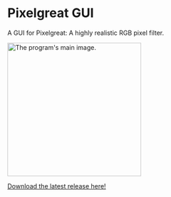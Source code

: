 # Pixelgreat GUI
A GUI for Pixelgreat: A highly realistic RGB pixel filter.

<img src="docs/example.png" width="300px" alt="The program's main image."/>

[Download the latest release here!](https://github.com/nimaid/pixelgreat-gui/releases/latest)

